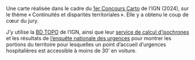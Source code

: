 
Une carte réalisée dans le cadre du [1er Concours
Carto](https://www.ign.fr/agenda/a-vos-cartes-prets-partez) de l’IGN (2024), sur le thème
« Continuités et disparités territoriales ». Elle y a obtenu le coup de cœur du jury.

J’y utilise la [BD TOPO](https://geoservices.ign.fr/bdtopo) de l’IGN, ainsi que leur [service de
calcul d’isochrones](https://geoservices.ign.fr/services-geoplateforme-itineraire) et les résultats
de [l’enquête nationale des
urgences](https://data.drees.solidarites-sante.gouv.fr/explore/dataset/507_l-enquete-nationale-sur-les-structures-des-urgences-hospitalieres/information/)
pour montrer les portions du territoire pour lesquelles un point d’accueil d’urgences hospitalières
est accessible à moins de 30’ en voiture.
